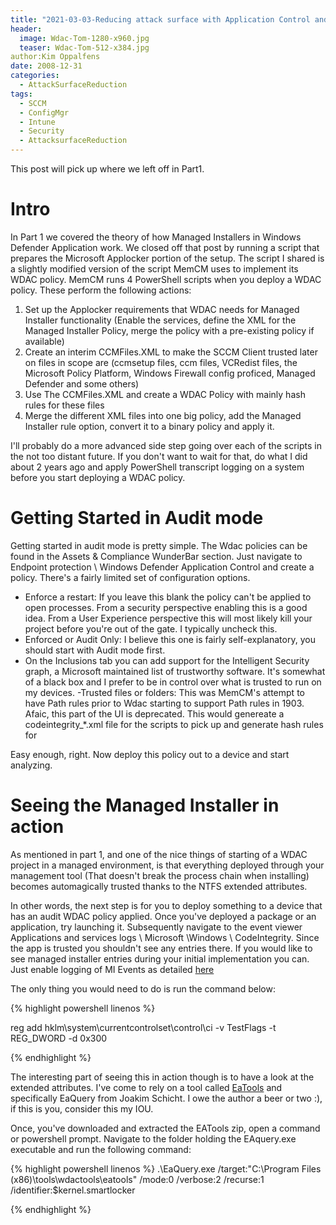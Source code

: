 ```yaml
---
title: "2021-03-03-Reducing attack surface with Application Control and managed installer(s) - Part 2"
header:
  image: Wdac-Tom-1280-x960.jpg
  teaser: Wdac-Tom-512-x384.jpg
author:Kim Oppalfens
date: 2008-12-31
categories:
  - AttackSurfaceReduction
tags:
  - SCCM
  - ConfigMgr
  - Intune
  - Security
  - AttacksurfaceReduction
---
```


This post will pick up where we left off in Part1.

# Intro #

In Part 1 we covered the theory of how Managed Installers in Windows Defender Application work. We closed off that post by running a script that prepares the Microsoft Applocker portion of the setup. The script I shared is a slightly modified version of the script MemCM uses to implement its WDAC policy. MemCM runs 4 PowerShell scripts when you deploy a WDAC policy. These perform the following actions:
1. Set up the Applocker requirements that WDAC needs for Managed Installer functionality (Enable the services, define the XML for the Managed Installer Policy, merge the policy with a pre-existing policy if available)
2. Create an interim CCMFiles.XML to make the SCCM Client trusted later on files in scope are (ccmsetup files, ccm files, VCRedist files, the Microsoft Policy Platform, Windows Firewall config proficed, Managed Defender and some others)
3. Use The CCMFiles.XML and create a WDAC Policy with mainly hash rules for these files
4. Merge the different XML files into one big policy, add the Managed Installer rule option, convert it to a binary policy and apply it.

I'll probably do a more advanced side step going over each of the scripts in the not too distant future. If you don't want to wait for that, do what I did about 2 years ago and apply PowerShell transcript logging on a system before you start deploying a WDAC policy.

# Getting Started in Audit mode #
Getting started in audit mode is pretty simple. The Wdac policies can be found in the Assets & Compliance WunderBar section.
Just navigate to Endpoint protection \ Windows Defender Application Control and create a policy. There's a fairly limited set of configuration options.
- Enforce a restart: If you leave this blank the policy can't be applied to open processes. From a security perspective enabling this is a good idea. From a User Experience perspective this will most likely kill your project before you're out of the gate. I typically uncheck this.
- Enforced or Audit Only: I believe this one is fairly self-explanatory, you should start with Audit mode first.
- On the Inclusions tab you can add support for the Intelligent Security graph, a Microsoft maintained list of trustworthy software. It's somewhat of a black box and I prefer to be in control over what is trusted to run on my devices. 
-Trusted files or folders: This was MemCM's attempt to have Path rules prior to Wdac starting to support Path rules in 1903. Afaic, this part of the UI is deprecated. This would genereate a codeintegrity_*.xml file for the scripts to pick up and generate hash rules for


Easy enough, right. Now deploy this policy out to a device and start analyzing.

# Seeing the Managed Installer in action #
As mentioned in part 1, and one of the nice things of starting of a WDAC project in a managed environment, is that everything deployed through your management tool (That doesn't break the process chain when installing) becomes automagically trusted thanks to the NTFS extended attributes.

In other words, the next step is for you to deploy something to a device that has an audit WDAC policy applied.
Once you've deployed a package or an application, try launching it. Subsequently navigate to the event viewer Applications and services logs \ Microsoft \Windows \ CodeIntegrity. Since the app is trusted you shouldn't see any entries there. If you would like to see managed installer entries during your initial implementation you can. Just enable logging of MI Events as detailed [here](https://docs.microsoft.com/en-us/windows/security/threat-protection/windows-defender-application-control/event-id-explanations#optional-intelligent-security-graph-isg-or-managed-installer-mi-diagnostic-events)

The only thing you would need to do is run the command below:

{% highlight powershell linenos %}

reg add hklm\system\currentcontrolset\control\ci -v TestFlags -t REG_DWORD -d 0x300

{% endhighlight %}

The interesting part of seeing this in action though is to have a look at the extended attributes. I've come to rely on a tool called [EaTools](https://github.com/jschicht/EaTools) and specifically EaQuery from Joakim Schicht. I owe the author a beer or two :), if this is you, consider this my IOU. 

Once, you've downloaded and extracted the EATools zip, open a command or powershell prompt.
Navigate to the folder holding the EAquery.exe executable and run the following command:

{% highlight powershell linenos %}
.\EaQuery.exe /target:"C:\Program Files (x86)\tools\wdactools\eatools" /mode:0 /verbose:2 /recurse:1 /identifier:$kernel.smartlocker

{% endhighlight %}











